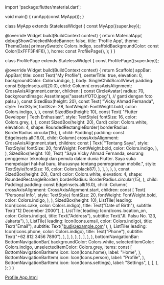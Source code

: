 import 'package:flutter/material.dart';

void main() {
  runApp(const MyApp());
}

class MyApp extends StatelessWidget {
  const MyApp({super.key});

  @override
  Widget build(BuildContext context) {
    return MaterialApp(
      debugShowCheckedModeBanner: false,
      title: 'Profile App',
      theme: ThemeData(
        primarySwatch: Colors.indigo,
        scaffoldBackgroundColor: const Color(0xFFF3F4F6),
      ),
      home: const ProfilePage(),
    );
  }
}

class ProfilePage extends StatelessWidget {
  const ProfilePage({super.key});

  @override
  Widget build(BuildContext context) {
    return Scaffold(
      appBar: AppBar(
        title: const Text("My Profile"),
        centerTitle: true,
        elevation: 0,
        backgroundColor: Colors.indigo,
      ),
      body: SingleChildScrollView(
        padding: const EdgeInsets.all(20.0),
        child: Column(
          crossAxisAlignment: CrossAxisAlignment.center,
          children: [
            const CircleAvatar(
              radius: 70,
              backgroundImage: AssetImage("assets/fOTO.jpeg"), // ganti dengan foto palsu
            ),
            const SizedBox(height: 20),
            const Text(
              "Vicky Ahmad Fernanda",
              style: TextStyle(
                fontSize: 28,
                fontWeight: FontWeight.bold,
                color: Colors.indigo,
              ),
            ),
            const SizedBox(height: 10),
            const Text(
              "Flutter Developer | Tech Enthusiast",
              style: TextStyle(
                fontSize: 16,
                color: Colors.grey,
              ),
            ),
            const SizedBox(height: 20),
            Card(
              color: Colors.white,
              elevation: 4,
              shape: RoundedRectangleBorder(
                borderRadius: BorderRadius.circular(15),
              ),
              child: Padding(
                padding: const EdgeInsets.all(16.0),
                child: Column(
                  crossAxisAlignment: CrossAxisAlignment.start,
                  children: const [
                    Text(
                      "Tentang Saya",
                      style: TextStyle(
                        fontSize: 20,
                        fontWeight: FontWeight.bold,
                        color: Colors.indigo,
                      ),
                    ),
                    SizedBox(height: 10),
                    Text(
                      "Saya Vicky Ahmad Fernanda, seorang penggemar teknologi dan pemula dalam dunia Flutter. Saya suka mempelajari hal-hal baru, khususnya tentang pemrograman mobile.",
                      style: TextStyle(fontSize: 16, color: Colors.black87),
                    ),
                  ],
                ),
              ),
            ),
            const SizedBox(height: 20),
            Card(
              color: Colors.white,
              elevation: 4,
              shape: RoundedRectangleBorder(
                borderRadius: BorderRadius.circular(15),
              ),
              child: Padding(
                padding: const EdgeInsets.all(16.0),
                child: Column(
                  crossAxisAlignment: CrossAxisAlignment.start,
                  children: const [
                    Text(
                      "Personal Info",
                      style: TextStyle(
                        fontSize: 20,
                        fontWeight: FontWeight.bold,
                        color: Colors.indigo,
                      ),
                    ),
                    SizedBox(height: 10),
                    ListTile(
                      leading: Icon(Icons.cake, color: Colors.indigo),
                      title: Text("Date of Birth"),
                      subtitle: Text("12 December 2000"),
                    ),
                    ListTile(
                      leading: Icon(Icons.location_on, color: Colors.indigo),
                      title: Text("Address"),
                      subtitle: Text("Jl. Palsu No. 123, Jakarta"),
                    ),
                    ListTile(
                      leading: Icon(Icons.email, color: Colors.indigo),
                      title: Text("Email"),
                      subtitle: Text("budi@example.com"),
                    ),
                    ListTile(
                      leading: Icon(Icons.phone, color: Colors.indigo),
                      title: Text("Phone"),
                      subtitle: Text("+62 812 3456 7890"),
                    ),
                  ],
                ),
              ),
            ),
          ],
        ),
      ),
      bottomNavigationBar: BottomNavigationBar(
        backgroundColor: Colors.white,
        selectedItemColor: Colors.indigo,
        unselectedItemColor: Colors.grey,
        items: const [
          BottomNavigationBarItem(
            icon: Icon(Icons.home),
            label: "Home",
          ),
          BottomNavigationBarItem(
            icon: Icon(Icons.person),
            label: "Profile",
          ),
          BottomNavigationBarItem(
            icon: Icon(Icons.settings),
            label: "Settings",
          ),
        ],
      ),
    );
  }
}


[Profile App.html](https://github.com/user-attachments/files/22427206/Profile.App.html)
